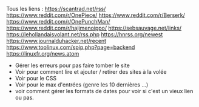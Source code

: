 Tous les liens : 
https://scantrad.net/rss/
https://www.reddit.com/r/OnePiece/
https://www.reddit.com/r/Berserk/
https://www.reddit.com/r/OnePunchMan/
https://www.reddit.com/r/hajimenoippo/
https://sebsauvage.net/links/
https://lehollandaisvolant.net/rss.php
https://hnrss.org/newest
https://www.journalduhacker.net/recent
https://www.toolinux.com/spip.php?page=backend
https://linuxfr.org/news.atom


- Gérer les erreurs pour pas faire tomber le site
- Voir pour comment lire et ajouter / retirer des sites à la volée
- Voir pour le CSS
- Voir pour le max d'entrées (genre les 10 dernières ...)
- voir comment gérer les formats de dates pour  voir si c'est un vieux lien ou pas.